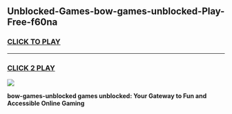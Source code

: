 
## Unblocked-Games-bow-games-unblocked-Play-Free-f60na
<h3>
<a href="https://premium76.site?title=bow-games-unblocked&ref=20A">CLICK TO PLAY</a></h3>
<hr>

<h3>
<a href="https://premium76.site?title=bow-games-unblocked&ref=20A">CLICK 2 PLAY</a>
  
</h3>

<a href="https://premium76.site?title=bow-games-unblocked&ref=20A"><img src="https://clearcache.store/games.png"></a>


**bow-games-unblocked games unblocked: Your Gateway to Fun and Accessible Online Gaming**
